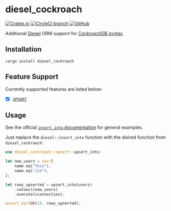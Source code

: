# diesel_cockroach

[![Crates.io](https://img.shields.io/crates/v/diesel_cockroach)](https://crates.io/crates/diesel_cockroach)
[![CircleCI branch](https://img.shields.io/circleci/project/github/tommilligan/diesel_cockroach/master.svg)](https://circleci.com/gh/tommilligan/diesel_cockroach)
[![GitHub](https://img.shields.io/github/license/tommilligan/diesel_cockroach)](https://github.com/tommilligan/diesel_cockroach/blob/master/LICENSE)

Additional [Diesel](https://diesel.rs/) ORM support for [CockroachDB syntax](https://www.cockroachlabs.com/docs/stable/sql-statements.html).

## Installation

```
cargo install diesel_cockroach
```

## Feature Support

Currently supported features are listed below:

- [x] [`UPSERT`](https://www.cockroachlabs.com/docs/stable/upsert.html)

## Usage

See the official [`insert_into` documentation](https://docs.diesel.rs/diesel/fn.insert_into.html) for general examples.

Just replace the `diesel::insert_into` function with the disired function from `diesel_cockroach`:

```rust
use diesel_cockroach::upsert::upsert_into;

let new_users = vec![
    name.eq("Tess"),
    name.eq("Jim"),
];

let rows_upserted = upsert_into(users)
    .values(&new_users)
    .execute(&connection);

assert_eq!(Ok(2), rows_upserted);
```
